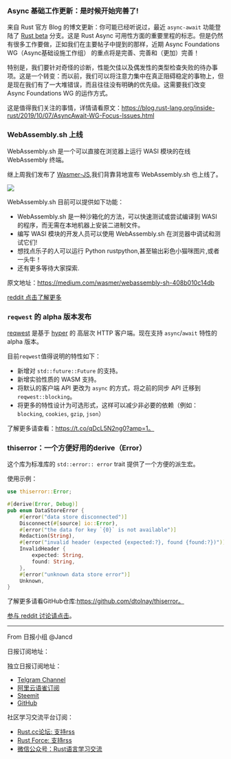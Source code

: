### Async 基础工作更新：是时候开始完善了!

来自 Rust 官方 Blog 的博文更新：你可能已经听说过，最近 `async-await` 功能登陆了 [Rust beta](https://blog.rust-lang.org/2019/09/30/Async-await-hits-beta.html) 分支。这是 Rust Async 可用性方面的重要里程的标志。但是仍然有很多工作要做，正如我们在主要帖子中提到的那样，近期 Async Foundations WG（Async基础设施工作组） 的重点将是完善、完善和（更加）完善！

特别是，我们要针对奇怪的诊断，性能欠佳以及偶发性的类型检查失败的待办事项。这是一个转变：而以前，我们可以将注意力集中在真正阻碍稳定的事物上，但是现在我们有了一大堆错误，而且往往没有明确的优先级。这需要我们改变 Async Foundations WG 的运作方式。

这是值得我们关注的事情，详情请看原文：https://blog.rust-lang.org/inside-rust/2019/10/07/AsyncAwait-WG-Focus-Issues.html

### WebAssembly.sh 上线

WebAssembly.sh 是一个可以直接在浏览器上运行 WASI 模块的在线 WebAssembly 终端。

继上周我们发布了 [Wasmer-JS](https://medium.com/wasmer/wasmer-js-9a53e837b80),我们背靠背地宣布 WebAssembly.sh 也上线了。

![](https://github.com/RCTT/rustcc/blob/master/daily/images/2019/10/webassembly_sh.png?raw=true)

WebAssembly.sh 目前可以提供如下功能：

- WebAssembly.sh 是一种沙箱化的方法，可以快速测试或尝试编译到 WASI 的程序，而无需在本地机器上安装二进制文件。
- 编写 WASI 模块的开发人员可以使用 WebAssembly.sh 在浏览器中调试和测试它们!
- 想找点乐子的人可以运行 Python rustpython,甚至输出彩色小猫咪图片,或者一头牛！
- 还有更多等待大家探索.

原文地址：https://medium.com/wasmer/webassembly-sh-408b010c14db

[reddit 点击了解更多](https://www.reddit.com/r/javascript/comments/dfjpok/announcing_webassemblysh_an_online_webassembly/)

### `reqwest` 的 alpha 版本发布

[reqwest](https://t.umblr.com/redirect?z=https%3A%2F%2Fcrates.io%2Fcrates%2Freqwest&t=YjExNWI0OGFmOWYyN2I0ZTFlZjUzNDIyZDE2NTI0NTBlMmYxMWFkMixyTXduZGZWSw%3D%3D&b=t%3AN6mvDp1g04CUwpyFLi522Q&p=https%3A%2F%2Fseanmonstar.com%2Fpost%2F188220739932%2Freqwest-alphaawait&m=0) 是基于 [hyper](https://github.com/hyperium/hyper) 的 高层次 HTTP 客户端。现在支持 `async`/`await` 特性的 alpha 版本。

目前`reqwest`值得说明的特性如下：

- 新增对 `std::future::Future` 的支持。
- 新增实验性质的 WASM 支持。
- 将默认的客户端 API 更改为 `async` 的方式，将之前的同步 API 迁移到 `reqwest::blocking`。
- 将更多的特性设计为可选形式，这样可以减少非必要的依赖（例如：`blocking`, `cookies`, `gzip`, `json`）

了解更多请查看：https://t.co/qDcL5N2ng0?amp=1。

### thiserror：一个方便好用的derive（Error）

这个库为标准库的 `std::error:: error` trait 提供了一个方便的派生宏。

使用示例：

```rust
use thiserror::Error;

#[derive(Error, Debug)]
pub enum DataStoreError {
    #[error("data store disconnected")]
    Disconnect(#[source] io::Error),
    #[error("the data for key `{0}` is not available")]
    Redaction(String),
    #[error("invalid header (expected {expected:?}, found {found:?})")]
    InvalidHeader {
        expected: String,
        found: String,
    },
    #[error("unknown data store error")]
    Unknown,
}
```

了解更多请看GitHub仓库:https://github.com/dtolnay/thiserror。

[参与 reddit 讨论请点击](https://www.reddit.com/r/rust/comments/dfkwfo/announcing_thiserror_a_convenient_modern/)。

---

From 日报小组 @Jancd

日报订阅地址：

独立日报订阅地址：
- [Telgram Channel](https://t.me/rust_daily_news )
- [阿里云语雀订阅](https://www.yuque.com/chaosbot/rustnews)
- [Steemit](https://steemit.com/@blackanger)
- [GitHub](https://github.com/RustStudy/rust_daily_news)

社区学习交流平台订阅：
- [Rust.cc论坛: 支持rss](https://rust.cc)
- [Rust Force: 支持rss](https://rustforce.net/)
- [微信公众号：Rust语言学习交流](https://rust.cc/article?id=ed7c9379-d681-47cb-9532-0db97d883f62)
